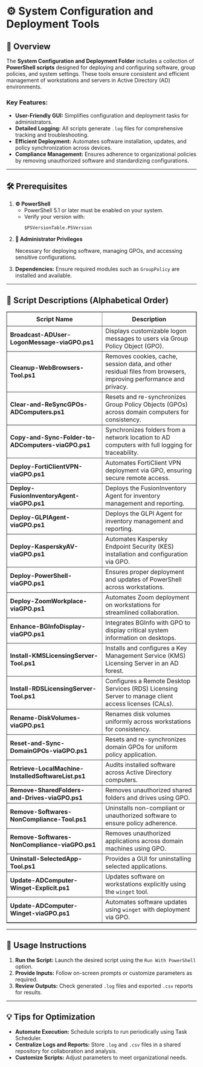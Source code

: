 <div>
  <h1>⚙️ System Configuration and Deployment Tools</h1>

  <h2>📝 Overview</h2>
  <p>
    The <strong>System Configuration and Deployment Folder</strong> includes a collection of 
    <strong>PowerShell scripts</strong> designed for deploying and configuring software, group policies, and system settings. 
    These tools ensure consistent and efficient management of workstations and servers in Active Directory (AD) environments.
  </p>

  <h3>Key Features:</h3>
  <ul>
    <li><strong>User-Friendly GUI:</strong> Simplifies configuration and deployment tasks for administrators.</li>
    <li><strong>Detailed Logging:</strong> All scripts generate <code>.log</code> files for comprehensive tracking and troubleshooting.</li>
    <li><strong>Efficient Deployment:</strong> Automates software installation, updates, and policy synchronization across devices.</li>
    <li><strong>Compliance Management:</strong> Ensures adherence to organizational policies by removing unauthorized software and standardizing configurations.</li>
  </ul>

  <hr />

  <h2>🛠️ Prerequisites</h2>
  <ol>
    <li>
      <strong>⚙️ PowerShell</strong>
      <ul>
        <li>PowerShell 5.1 or later must be enabled on your system.</li>
        <li>Verify your version with:
          <pre><code>$PSVersionTable.PSVersion</code></pre>
        </li>
      </ul>
    </li>
    <li>
      <strong>🔑 Administrator Privileges</strong>
      <p>Necessary for deploying software, managing GPOs, and accessing sensitive configurations.</p>
    </li>
    <li>
      <strong>Dependencies:</strong> Ensure required modules such as <code>GroupPolicy</code> are installed and available.
    </li>
  </ol>

  <hr />

  <h2>📄 Script Descriptions (Alphabetical Order)</h2>
  <table border="1" style="border-collapse: collapse; width: 100%;">
    <thead>
      <tr>
        <th style="padding: 8px;">Script Name</th>
        <th style="padding: 8px;">Description</th>
      </tr>
    </thead>
    <tbody>
      <tr>
        <td><strong>Broadcast-ADUser-LogonMessage-viaGPO.ps1</strong></td>
        <td>Displays customizable logon messages to users via Group Policy Object (GPO).</td>
      </tr>
      <tr>
        <td><strong>Cleanup-WebBrowsers-Tool.ps1</strong></td>
        <td>Removes cookies, cache, session data, and other residual files from browsers, improving performance and privacy.</td>
      </tr>
      <tr>
        <td><strong>Clear-and-ReSyncGPOs-ADComputers.ps1</strong></td>
        <td>Resets and re-synchronizes Group Policy Objects (GPOs) across domain computers for consistency.</td>
      </tr>
      <tr>
        <td><strong>Copy-and-Sync-Folder-to-ADComputers-viaGPO.ps1</strong></td>
        <td>Synchronizes folders from a network location to AD computers with full logging for traceability.</td>
      </tr>
      <tr>
        <td><strong>Deploy-FortiClientVPN-viaGPO.ps1</strong></td>
        <td>Automates FortiClient VPN deployment via GPO, ensuring secure remote access.</td>
      </tr>
      <tr>
        <td><strong>Deploy-FusionInventoryAgent-viaGPO.ps1</strong></td>
        <td>Deploys the FusionInventory Agent for inventory management and reporting.</td>
      </tr>
      <tr>
        <td><strong>Deploy-GLPIAgent-viaGPO.ps1</strong></td>
        <td>Deploys the GLPI Agent for inventory management and reporting.</td>
      </tr>
      <tr>
        <td><strong>Deploy-KasperskyAV-viaGPO.ps1</strong></td>
        <td>Automates Kaspersky Endpoint Security (KES) installation and configuration via GPO.</td>
      </tr>
      <tr>
        <td><strong>Deploy-PowerShell-viaGPO.ps1</strong></td>
        <td>Ensures proper deployment and updates of PowerShell across workstations.</td>
      </tr>
      <tr>
        <td><strong>Deploy-ZoomWorkplace-viaGPO.ps1</strong></td>
        <td>Automates Zoom deployment on workstations for streamlined collaboration.</td>
      </tr>
      <tr>
        <td><strong>Enhance-BGInfoDisplay-viaGPO.ps1</strong></td>
        <td>Integrates BGInfo with GPO to display critical system information on desktops.</td>
      </tr>
      <tr>
        <td><strong>Install-KMSLicensingServer-Tool.ps1</strong></td>
        <td>Installs and configures a Key Management Service (KMS) Licensing Server in an AD forest.</td>
      </tr>
      <tr>
        <td><strong>Install-RDSLicensingServer-Tool.ps1</strong></td>
        <td>Configures a Remote Desktop Services (RDS) Licensing Server to manage client access licenses (CALs).</td>
      </tr>
      <tr>
        <td><strong>Rename-DiskVolumes-viaGPO.ps1</strong></td>
        <td>Renames disk volumes uniformly across workstations for consistency.</td>
      </tr>
      <tr>
        <td><strong>Reset-and-Sync-DomainGPOs-viaGPO.ps1</strong></td>
        <td>Resets and re-synchronizes domain GPOs for uniform policy application.</td>
      </tr>
      <tr>
        <td><strong>Retrieve-LocalMachine-InstalledSoftwareList.ps1</strong></td>
        <td>Audits installed software across Active Directory computers.</td>
      </tr>
      <tr>
        <td><strong>Remove-SharedFolders-and-Drives-viaGPO.ps1</strong></td>
        <td>Removes unauthorized shared folders and drives using GPO.</td>
      </tr>
      <tr>
        <td><strong>Remove-Softwares-NonCompliance-Tool.ps1</strong></td>
        <td>Uninstalls non-compliant or unauthorized software to ensure policy adherence.</td>
      </tr>
      <tr>
        <td><strong>Remove-Softwares-NonCompliance-viaGPO.ps1</strong></td>
        <td>Removes unauthorized applications across domain machines using GPO.</td>
      </tr>
      <tr>
        <td><strong>Uninstall-SelectedApp-Tool.ps1</strong></td>
        <td>Provides a GUI for uninstalling selected applications.</td>
      </tr>
      <tr>
        <td><strong>Update-ADComputer-Winget-Explicit.ps1</strong></td>
        <td>Updates software on workstations explicitly using the <code>winget</code> tool.</td>
      </tr>
      <tr>
        <td><strong>Update-ADComputer-Winget-viaGPO.ps1</strong></td>
        <td>Automates software updates using <code>winget</code> with deployment via GPO.</td>
      </tr>
    </tbody>
  </table>

  <hr />

  <h2>🚀 Usage Instructions</h2>
  <ol>
    <li><strong>Run the Script:</strong> Launch the desired script using the <code>Run With PowerShell</code> option.</li>
    <li><strong>Provide Inputs:</strong> Follow on-screen prompts or customize parameters as required.</li>
    <li><strong>Review Outputs:</strong> Check generated <code>.log</code> files and exported <code>.csv</code> reports for results.</li>
  </ol>

  <hr />

  <h2>💡 Tips for Optimization</h2>
  <ul>
    <li><strong>Automate Execution:</strong> Schedule scripts to run periodically using Task Scheduler.</li>
    <li><strong>Centralize Logs and Reports:</strong> Store <code>.log</code> and <code>.csv</code> files in a shared repository for collaboration and analysis.</li>
    <li><strong>Customize Scripts:</strong> Adjust parameters to meet organizational needs.</li>
  </ul>
</div>
